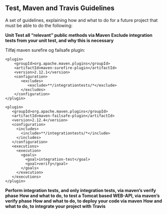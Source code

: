 ## Test, Maven and Travis Guidelines 
A set of guidelines, explaining how and what to do for a future project that must be able to do the following:  
  
**Unit Test all “relevant” public methods via Maven**
**Exclude integration tests from your unit test, and why this is necessary**

Tilføj maven surefire og failsafe plugin:
```
<plugin>
    <groupId>org.apache.maven.plugins</groupId>
    <artifactId>maven-surefire-plugin</artifactId>
    <version>2.12.1</version>
    <configuration>
       <excludes>
          <exclude>**/integrationtests/*</exclude>
       </excludes>
    </configuration>
</plugin>

<plugin>
   <groupId>org.apache.maven.plugins</groupId>
   <artifactId>maven-failsafe-plugin</artifactId>
   <version>2.12.4</version>
   <configuration>
     <includes>
       <include>**/integrationtests/*</include>
     </includes>
   </configuration>
   <executions>
     <execution>
       <goals>
         <goal>integration-test</goal>
         <goal>verify</goal>
       </goals>
     </execution>
   </executions>
</plugin>
```

**Perform integration tests, and only integration tests, via maven’s verify phase**
**How and what to do, to test a Tomcat based WEB-API, via maven’s verify phase**
**How and what to do, to deploy your code via maven**
**How and what to do, to integrate your project with Travis**
